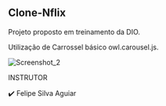 ## Clone-Nflix 

Projeto proposto em treinamento da DIO.

Utilização de Carrossel básico owl.carousel.js. 

![Screenshot_2]()

INSTRUTOR

✔️	Felipe Silva Aguiar 

